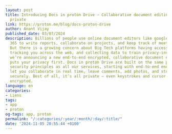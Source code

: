 ```yaml
---
layout: post
title: Introducing Docs in proton Drive – Collaborative document editing that’s actually
  private
link: https://proton.me/blog/docs-proton-drive
author: Anant Vijay
published_date: 03/07/2024
description: Billions of people use online document editors like google Docs or microsoft
  365 to write reports, collaborate on projects, and keep track of meeting notes.
  But there is a growing concern about Big Tech platforms having access to your content,
  tracking you across the web, and collecting data to train privacy-invading AI models.Today
  we’re announcing a new end-to-end encrypted, collaborative document editor that
  puts your privacy first. Docs in proton Drive are built on the same privacy and
  security principles as all our services, starting with end-to-end encryption. Docs
  let you collaborate in real time, leave comments, add photos, and store your files
  securely. Best of all, it’s all private — even keystrokes and cursor movements are
  encrypted.
language: en
categories:
- Liens
tags:
- app
- proton
og-tags: app, proton
permalink: "/:categories/:year/:month/:day/:title/"
date: '2024-11-05 20:55:44 +0100'
---
```

